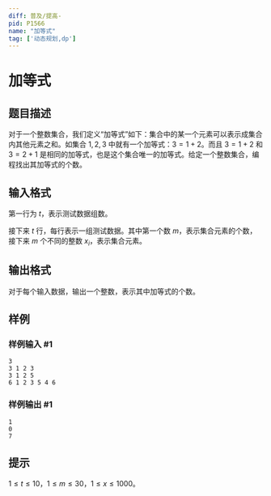 ```yaml
---
diff: 普及/提高-
pid: P1566
name: "加等式"
tag: ['动态规划,dp']
---
```

# 加等式
## 题目描述

对于一个整数集合，我们定义“加等式”如下：集合中的某一个元素可以表示成集合内其他元素之和。如集合 ${1,2,3}$ 中就有一个加等式：$3=1+2$。而且 $3=1+2$ 和 $3=2+1$ 是相同的加等式，也是这个集合唯一的加等式。给定一个整数集合，编程找出其加等式的个数。
## 输入格式

第一行为 $t$，表示测试数据组数。

接下来 $t$ 行，每行表示一组测试数据。其中第一个数 $m$，表示集合元素的个数，接下来 $m$ 个不同的整数 $x_i$，表示集合元素。
## 输出格式

对于每个输入数据，输出一个整数，表示其中加等式的个数。
## 样例

### 样例输入 #1
```
3
3 1 2 3
3 1 2 5
6 1 2 3 5 4 6
```
### 样例输出 #1
```
1
0
7
```
## 提示

$1\le t\le 10$，$1\le m \le 30$，$1\le x\le 1000$。
